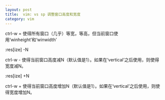 ```yaml
---
layout: post
title:  vim: vs sp 调整窗口高度和宽度
category: vim
---
```


ctrl-w = 使得所有窗口（几乎）等宽，等高，但当前窗口使用‘winheight’和‘winwidth’

:res[ize] -N

ctrl-w - 使得当前窗口高度减N（默认值是1）。如果在‘vertical’之后使用，则使得宽度减N。


:res[ize] +N

ctrl-w + 使得当前窗口高度增加N（默认值是1）。如果在‘vertical’之后使用，则使得宽度增加N。


